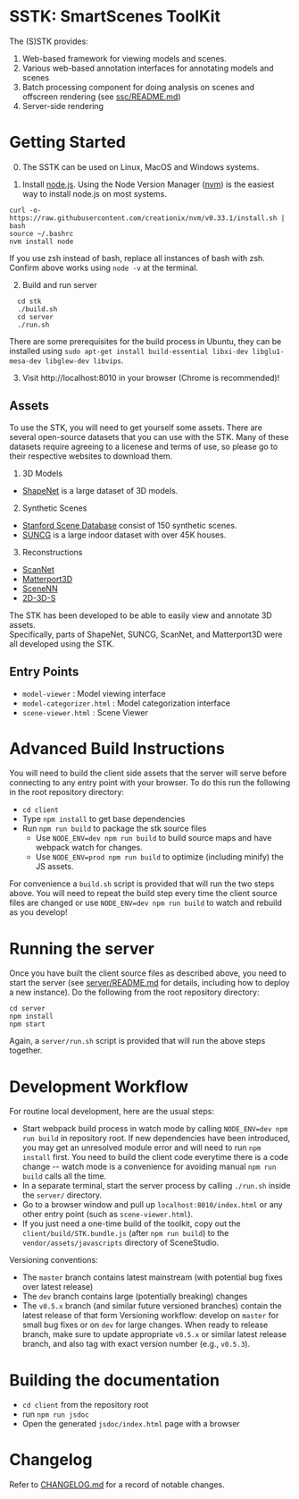 SSTK: SmartScenes ToolKit
============

The (S)STK provides:

1. Web-based framework for viewing models and scenes.
1. Various web-based annotation interfaces for annotating models and scenes
1. Batch processing component for doing analysis on scenes and offscreen rendering (see [ssc/README.md](ssc/README.md))
1. Server-side rendering

# Getting Started

0. The SSTK can be used on Linux, MacOS and Windows systems.

1. Install [node.js](https://nodejs.org/).  Using the Node Version Manager ([nvm](https://github.com/creationix/nvm)) is the easiest way to install node.js on most systems.
```
curl -o- https://raw.githubusercontent.com/creationix/nvm/v0.33.1/install.sh | bash
source ~/.bashrc
nvm install node
```
If you use zsh instead of bash, replace all instances of bash with zsh.
Confirm above works using `node -v` at the terminal.

2. Build and run server
```
  cd stk
  ./build.sh
  cd server
  ./run.sh
```
There are some prerequisites for the build process in Ubuntu, they can be installed using `sudo apt-get install build-essential libxi-dev libglu1-mesa-dev libglew-dev libvips`.

3. Visit http://localhost:8010 in your browser (Chrome is recommended)!


## Assets
To use the STK, you will need to get yourself some assets.  There are several open-source datasets that
you can use with the STK.  Many of these datasets require agreeing to a licenese and terms of use, 
so please go to their respective websites to download them.

1. 3D Models
  - [ShapeNet](www.shapenet.org) is a large dataset of 3D models.    
2. Synthetic Scenes
  - [Stanford Scene Database](http://graphics.stanford.edu/projects/scenesynth/) consist of 150 synthetic scenes.
  - [SUNCG](suncg.cs.princeton.edu) is a large indoor dataset with over 45K houses.
3. Reconstructions
  - [ScanNet](http://www.scan-net.org/) 
  - [Matterport3D](https://github.com/niessner/Matterport)
  - [SceneNN](http://people.sutd.edu.sg/~saikit/projects/sceneNN/)
  - [2D-3D-S](http://buildingparser.stanford.edu/dataset.html)

The STK has been developed to be able to easily view and annotate 3D assets.  
Specifically, parts of ShapeNet, SUNCG, ScanNet, and Matterport3D were all developed using the STK.

## Entry Points
- `model-viewer` : Model viewing interface
- `model-categorizer.html` : Model categorization interface
- `scene-viewer.html` : Scene Viewer

Advanced Build Instructions
==================

You will need to build the client side assets that the server will serve before connecting to any entry point with your browser. To do this run the following in the root repository directory:
* `cd client`
* Type `npm install` to get base dependencies
* Run `npm run build` to package the stk source files
  * Use `NODE_ENV=dev npm run build` to build source maps and have webpack watch for changes.
  * Use `NODE_ENV=prod npm run build` to optimize (including minify) the JS assets.

For convenience a `build.sh` script is provided that will run the two steps above.
You will need to repeat the build step every time the client source files are changed or use `NODE_ENV=dev npm run build` to watch and rebuild as you develop!

Running the server
==================
Once you have built the client source files as described above, you need to start the server (see [server/README.md](server/README.md) for details, including how to deploy a new instance).
Do the following from the root repository directory:
```
cd server
npm install
npm start
```  
Again, a `server/run.sh` script is provided that will run the above steps together.

Development Workflow
======================
For routine local development, here are the usual steps:
* Start webpack build process in watch mode by calling `NODE_ENV=dev npm run build` in repository root.  If new dependencies have been introduced, you may get an unresolved module error and will need to run `npm install` first.  You need to build the client code everytime there is a code change -- watch mode is a convenience for avoiding manual `npm run build` calls all the time.
* In a separate terminal, start the server process by calling `./run.sh` inside the `server/` directory.
* Go to a browser window and pull up `localhost:8010/index.html` or any other entry point (such as `scene-viewer.html`).
* If you just need a one-time build of the toolkit, copy out the `client/build/STK.bundle.js` (after `npm run build`) to the `vendor/assets/javascripts` directory of SceneStudio.

Versioning conventions:
- The `master` branch contains latest mainstream (with potential bug fixes over latest release)
- The `dev` branch contains large (potentially breaking) changes
- The `v0.5.x` branch (and similar future versioned branches) contain the latest release of that form
Versioning workflow: develop on `master` for small bug fixes or on `dev` for large changes. When ready to release branch, make sure to update appropriate `v0.5.x` or similar latest release branch, and also tag with exact version number (e.g., `v0.5.3`).

Building the documentation
==========================
- `cd client` from the repository root
- run `npm run jsdoc`
- Open the generated `jsdoc/index.html` page with a browser

Changelog
=========

Refer to [CHANGELOG.md](CHANGELOG.md) for a record of notable changes.

